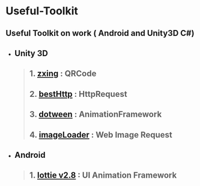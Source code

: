 # Useful-Toolkit
## Useful Toolkit on work ( Android and Unity3D C#)

* ## **Unity 3D**
    > ## 1. [zxing](Unity3D/Zxing)                :   QRCode
    > ## 2. [bestHttp](Unity3D/BestHttp)          :   HttpRequest
    > ## 3. [dotween](Unity3D/Demigiant)          :   AnimationFramework
    > ## 4. [imageLoader](Unity3D/ImageLoader)    :   Web Image Request

* ## **Android**
    > ## 1. [lottie v2.8](Android/lottie)         :   UI Animation Framework
